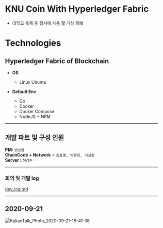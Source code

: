 # KNU Coin With Hyperledger Fabric
- 대학교 축제 등 행사에 사용 할 가상 화폐

# **Technologies**  

## **Hyperledger Fabric of Blockchain**     
    
  - **OS**
    - Linux Ubuntu   
     
  - **Default Env**  
    - Go  
    - Docker  
    - Docker Compose  
    - NodeJS + NPM  

---
## 개발 파트 및 구성 인원

__PM:__ `변상현`    
__ChainCode + Network__ = `송동명, 박유민, 이상훈`  
__Server :__ `허강주`  

---

### 회의 및 개발 log

[dev_log.md](https://github.com/byun618/KNUCoin/blob/master/dev_log.md)

---

## 2020-09-21

![KakaoTalk_Photo_2020-09-21-18-41-38](https://user-images.githubusercontent.com/56465854/93752838-2fe41180-fc3a-11ea-88ad-2195e65e3743.png)

